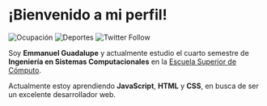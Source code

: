 # ¡Bienvenido a mi perfil!

![Ocupación](https://img.shields.io/badge/Ocupaci%C3%B3n-Estudiante-green) ![Deportes](https://img.shields.io/badge/Deportes-F%C3%BAtbol-blue) ![Twitter Follow](https://img.shields.io/twitter/follow/emmanuel__gpe?style=social)

Soy **Emmanuel Guadalupe** y actualmente estudio el cuarto semestre de **Ingeniería en Sistemas Computacionales** en la [Escuela Superior de Cómputo](https://www.escom.ipn.mx/).

Actualmente estoy aprendiendo **JavaScript**, **HTML** y **CSS**, en busca de ser un excelente desarrollador web.